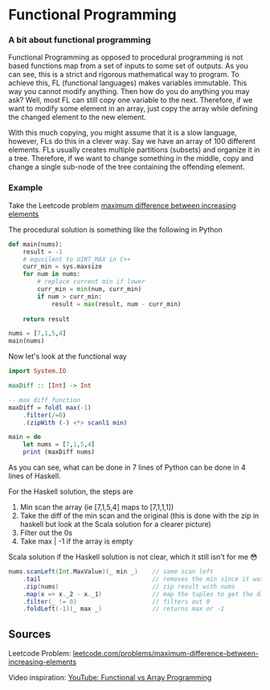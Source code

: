 # Functional Programming

### A bit about functional programming

Functional Programming as opposed to procedural programming is not based functions map from a set of inputs to some set of outputs. As you can see, this is a strict and rigorous mathematical way to program. To achieve this, FL (functional languages) makes variables immutable. This way you cannot modify anything. Then how do you do anything you may ask? Well, most FL can still copy one variable to the next. Therefore, if we want to modify some element in an array, just copy the array while defining the changed element to the new element.

With this much copying, you might assume that it is a slow language, however, FLs do this in a clever way. Say we have an array of 100 different elements. FLs usually creates multiple partitions (subsets) and organize it in a tree. Therefore, if we want to change something in the middle, copy and change a single sub-node of the tree containing the offending element.



### Example

Take the Leetcode problem [maximum difference between increasing elements](https://leetcode.com/problems/maximum-difference-between-increasing-elements/)

The procedural solution is something like the following in Python

```python
def main(nums):
    result = -1
    # equvilent to UINT_MAX in C++
    curr_min = sys.maxsize
    for num in nums:
        # replace current min if lower
        curr_min = min(num, curr_min)
        if num > curr_min:
            result = max(result, num - curr_min)
    
    return result

nums = [7,1,5,4]
main(nums)
```

Now let's look at the functional way

```haskell
import System.IO

maxDiff :: [Int] -> Int

-- max diff function
maxDiff = foldl max(-1)
    .filter(/=0)
    .(zipWith (-) <*> scanl1 min)

main = do
    let nums = [7,1,5,4]
    print (maxDiff nums)
```

As you can see, what can be done in 7 lines of Python can be done in 4 lines of Haskell. 

For the Haskell solution, the steps are

1. Min scan the array (ie [7,1,5,4] maps to [7,1,1,1])
2. Take the diff of the min scan and the original (this is done with the zip in haskell but look at the Scala solution for a clearer picture)
3. Filter out the 0s
4. Take max | -1 if the array is empty

Scala solution if the Haskell solution is not clear, which it still isn't for me 😳

```scala
nums.scanLeft(Int.MaxValue)(_ min _) 	// same scan left
	.tail								// removes the min since it was added in the scanLeft
	.zip(nums)							// zip result with nums
	.map(x => x._2 - x._1)				// map the tuples to get the diff (lambda func is just the diff)
	.filter(_ != 0)						// filters out 0
	.foldLeft(-1)(_ max _)				// returns max or -1
```



## Sources

Leetcode Problem: [leetcode.com/problems/maximum-difference-between-increasing-elements](https://leetcode.com/problems/maximum-difference-between-increasing-elements/)

Video inspiration: [YouTube: Functional vs Array Programming](https://www.youtube.com/watch?v=UogkQ67d0nY)

